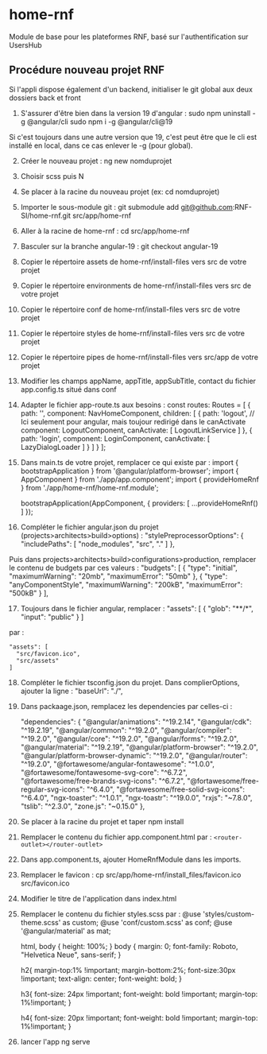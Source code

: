 # home-rnf
Module de base pour les plateformes RNF, basé sur l'authentification sur UsersHub

Procédure nouveau projet RNF
----------------------------

Si l'appli dispose également d'un backend, initialiser le git global aux deux dossiers back et front

1. S'assurer d'être bien dans la version 19 d'angular :
    sudo npm uninstall -g @angular/cli
	  sudo npm i -g @angular/cli@19

Si c'est toujours dans une autre version que 19, c'est peut être que le cli est installé en local, dans ce cas enlever le -g (pour global). 

2. Créer le nouveau projet :
	  ng new nomduprojet

3. Choisir scss puis N

4. Se placer à la racine du nouveau projet (ex: cd nomduprojet)

5. Importer le sous-module git :
	git submodule add git@github.com:RNF-SI/home-rnf.git src/app/home-rnf

6. Aller à la racine de home-rnf : cd src/app/home-rnf

7. Basculer sur la branche angular-19 : git checkout angular-19

8. Copier le répertoire assets de home-rnf/install-files vers src de votre projet

9. Copier le répertoire environments de home-rnf/install-files vers src de votre projet

10. Copier le répertoire conf de home-rnf/install-files vers src de votre projet

11. Copier le répertoire styles de home-rnf/install-files vers src de votre projet

12. Copier le répertoire pipes de home-rnf/install-files vers src/app de votre projet

13. Modifier les champs appName, appTitle, appSubTitle, contact du fichier app.config.ts situé dans conf

14. Adapter le fichier app-route.ts aux besoins :
    const routes: Routes = [
      {
        path: '',
        component: NavHomeComponent,
        children: [
          {
            path: 'logout',
            // Ici seulement pour angular, mais toujour redirigé dans le canActivate
            component: LogoutComponent,
            canActivate: [ LogoutLinkService ]
          },
          {
            path: 'login',
            component: LoginComponent,
            canActivate: [ LazyDialogLoader ]
          }
        ]
      }
    ];

15. Dans main.ts de votre projet, remplacer ce qui existe par :
    import { bootstrapApplication } from '@angular/platform-browser';
    import { AppComponent } from './app/app.component';
    import { provideHomeRnf } from './app/home-rnf/home-rnf.module';

    bootstrapApplication(AppComponent, {
      providers: [
        ...provideHomeRnf()
      ]
    });

16. Compléter le fichier angular.json du projet (projects>architects>build>options) :
    "stylePreprocessorOptions": {
                "includePaths": [
                  "node_modules",
                  "src",
                  "."
                ]
              },

Puis dans projects>architects>build>configurations>production, remplacer le contenu de budgets par ces valeurs :
    "budgets": [
                  {
                    "type": "initial",
                    "maximumWarning": "20mb",
                    "maximumError": "50mb"
                  },
                  {
                    "type": "anyComponentStyle",
                    "maximumWarning": "200kB",
                    "maximumError": "500kB"
                  }
    ],

17. Toujours dans le fichier angular, remplacer :
    "assets": [
      {
        "glob": "**/*",
        "input": "public"
      }
    ]

par : 

    "assets": [
      "src/favicon.ico",
      "src/assets"
    ]

18. Compléter le fichier tsconfig.json du projet. Dans complierOptions, ajouter la ligne :
    "baseUrl": "./",

19. Dans packaage.json, remplacez les dependencies par celles-ci :

    "dependencies": {
      "@angular/animations": "^19.2.14",
      "@angular/cdk": "^19.2.19",
      "@angular/common": "^19.2.0",
      "@angular/compiler": "^19.2.0",
      "@angular/core": "^19.2.0",
      "@angular/forms": "^19.2.0",
      "@angular/material": "^19.2.19",
      "@angular/platform-browser": "^19.2.0",
      "@angular/platform-browser-dynamic": "^19.2.0",
      "@angular/router": "^19.2.0",
      "@fortawesome/angular-fontawesome": "^1.0.0",
      "@fortawesome/fontawesome-svg-core": "^6.7.2",
      "@fortawesome/free-brands-svg-icons": "^6.7.2",
      "@fortawesome/free-regular-svg-icons": "^6.4.0",
      "@fortawesome/free-solid-svg-icons": "^6.4.0",
      "ngx-toaster": "^1.0.1",
      "ngx-toastr": "^19.0.0",
      "rxjs": "~7.8.0",
      "tslib": "^2.3.0",
      "zone.js": "~0.15.0"
    },

20. Se placer à la racine du projet et taper npm install

21. Remplacer le contenu du fichier app.component.html par :
	  ``<router-outlet></router-outlet>``

22. Dans app.component.ts, ajouter HomeRnfModule dans les imports.

23. Remplacer le favicon :
    cp src/app/home-rnf/install_files/favicon.ico src/favicon.ico

24. Modifier le titre de l'application dans index.html

25. Remplacer le contenu du fichier styles.scss par :
    @use 'styles/custom-theme.scss' as custom;
    @use 'conf/custom.scss' as conf;
    @use '@angular/material' as mat;


    html, body { height: 100%; }
    body { margin: 0; font-family: Roboto, "Helvetica Neue", sans-serif; }

    h2{
        margin-top:1% !important;
        margin-bottom:2%;
        font-size:30px !important;
        text-align: center;
        font-weight: bold;
    }

    h3{
        font-size: 24px !important;
        font-weight: bold !important;
        margin-top: 1%!important;
    }

    h4{
        font-size: 20px !important;
        font-weight: bold !important;
        margin-top: 1%!important;
    }

26. lancer l'app
	  ng serve